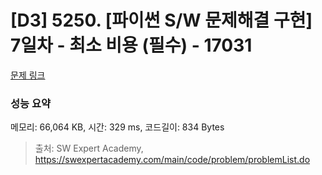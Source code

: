 # [D3] 5250. [파이썬 S/W 문제해결 구현] 7일차 - 최소 비용 (필수) - 17031 

[문제 링크](https://swexpertacademy.com/main/code/problem/problemDetail.do?contestProbId=AYdKANvqDzMDFAVa) 

### 성능 요약

메모리: 66,064 KB, 시간: 329 ms, 코드길이: 834 Bytes



> 출처: SW Expert Academy, https://swexpertacademy.com/main/code/problem/problemList.do